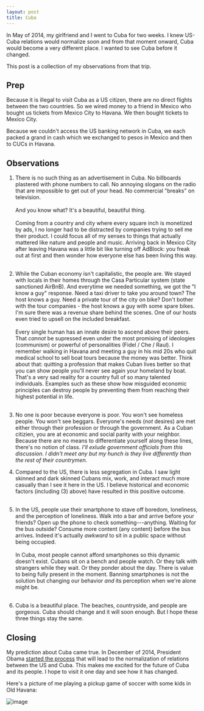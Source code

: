 ```yaml
---
layout: post
title: Cuba
---
```


In May of 2014, my girlfriend and I went to Cuba for two weeks. I knew US-Cuba relations would normalize soon and from that moment onward, Cuba would become a very different place. I wanted to see Cuba before it changed.

This post is a collection of my observations from that trip.

## Prep

Because it is illegal to visit Cuba as a US citizen, there are no direct flights between the two countries. So we wired money to a friend in Mexico who bought us tickets from Mexico City to Havana. We then bought tickets to Mexico City.

Because we couldn't access the US banking network in Cuba, we each packed a grand in cash which we exchanged to pesos in Mexico and then to CUCs in Havana.

## Observations

1. There is no such thing as an advertisement in Cuba. No billboards plastered with phone numbers to call. No annoying slogans on the radio that are impossible to get out of your head. No commercial "breaks" on television. 
<br/><br/>
And you know what? It's a beautiful, beautiful thing. 
<br/><br/>
Coming from a country and city where every square inch is monetized by ads, I no longer had to be distracted by companies trying to sell me their product. I could focus all of my senses to things that actually mattered like nature and people and music. Arriving back in Mexico City after leaving Havana was a little bit like turning off AdBlock: you freak out at first and then wonder how everyone else has been living this way.
<br/><br/>
2. While the Cuban economy isn't capitalistic, the people are. We stayed with locals in their homes through the Casa Particular system (state sanctioned AirBnB). And everytime we needed something, we got the "I know a guy" response. Need a taxi driver to take you around town? The host knows a guy. Need a private tour of the city on bike? Don't bother with the tour companies - the host knows a guy with some spare bikes. I'm sure there was a revenue share behind the scenes. One of our hosts even tried to upsell on the included breakfast. 
<br/><br/>
Every single human has an innate desire to ascend above their peers. That *cannot* be supressed even under the most promising of ideologies (communism) or powerful of personalities (Fidel / Che / Raul). I remember walking in Havana and meeting a guy in his mid 20s who quit medical school to sell boat tours because the money was better. Think about that: quitting a profession that makes Cuban lives better so that you can show people you'll never see again your homeland by boat. That's a very sad reality for a country full of so many talented individuals. Examples such as these show how misguided economic principles can destroy people by preventing them from reaching their highest potential in life. 
<br/><br/>
3. No one is poor because everyone is poor. You won't see homeless people. You won't see beggars. Everyone's needs (*not*  desires) are met either through their profession or through the government. As a Cuban citizien, you are at economic and social parity with your neighbor. Because there are no means to differentiate yourself along these lines, there's no notion of class. *I'll exlude government officials from this discussion. I didn't meet any but my hunch is they live differently than the rest of their countrymen.*  

4. Compared to the US, there is less segregation in Cuba. I saw light skinned and dark skinned Cubans mix, work, and interact much more casually than I see it here in the US. I believe historical and economic factors (including (3) above) have resulted in this positive outcome.
<br/><br/>
5. In the US, people use their smartphone to stave off boredom, loneliness, and the perception of loneliness. Walk into a bar and arrive before your friends? Open up the phone to check something---anything. Waiting for the bus outside? Consume more content (any content) before the bus arrives. Indeed it's actually *awkward* to sit in a public space without being occupied. 
<br/><br/>
In Cuba, most people cannot afford smartphones so this dynamic doesn't exist. Cubans sit on a bench and people watch. Or they talk with strangers while they wait. Or they ponder about the day.  There is value to being fully present in the moment. Banning smartphones is not the solution but changing our behavior *and* its perception when we're alone might be. 
<br/><br/>
6. Cuba is a beautiful place. The beaches, countryside, and people are gorgeous. Cuba should change and it will soon enough. But I hope these three things stay the same.  

## Closing

My prediction about Cuba came true. In December of 2014, President Obama [started the process](http://en.wikipedia.org/wiki/Cuban_Thaw) that will lead to the normalization of relations between the US and Cuba.  This makes me excited for the future of Cuba and its people. I hope to visit it one day and see how it has changed. 

Here's a picture of me playing a pickup game of soccer with some kids in Old Havana:

![image](http://i.imgur.com/wq0D30f.jpg)
